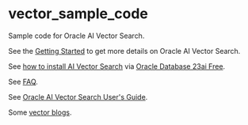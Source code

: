 # vector_sample_code
Sample code for Oracle AI Vector Search.

See the [Getting Started](Overview%20of%20AI%20Vector%20Search/README.md) to get more details on Oracle AI Vector Search.

See [how to install AI Vector Search](Installation/Oracle%20Database%2023ai%20Free) via [Oracle Database 23ai Free](https://www.oracle.com/database/free/get-started/).

See [FAQ](FAQ/faq.md).

See [Oracle AI Vector Search User's Guide](https://docs.oracle.com/en/database/oracle/oracle-database/23/vecse/index.html).

Some [vector blogs](https://blogs.oracle.com/database/post/oracle-announces-general-availability-of-ai-vector-search-in-oracle-database-23ai).
